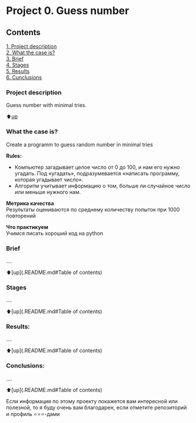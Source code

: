 # Project 0. Guess number

## Contents  
[1. Project description](README.md#Project_description)  
[2. What the case is?](.README.md#Какой-кейс-решаем)  
[3. Brief](.README.md#Краткая-информация-о-данных)  
[4. Stages](.README.md#Этапы-работы-над-проектом)  
[5. Results](.README.md#Результат)    
[6. Cunclusions](.README.md#Выводы) 

### Project description    
Guess number with minimal tries.

:arrow_up:[up](.README.md#Contents) 


### What the case is?    
Create a programm to guess random number in minimal tries

**Rules:**  
- Компьютер загадывает целое число от 0 до 100, и нам его нужно угадать. Под «угадать», подразумевается «написать программу, которая угадывает число».
- Алгоритм учитывает информацию о том, больше ли случайное число или меньше нужного нам.

**Метрика качества**     
Результаты оцениваются по среднему количеству попыток при 1000 повторений

**Что практикуем**     
Учимся писать хороший код на python


### Brief
....
  
:arrow_up:[up](.README.md#Table of contents)


### Stages  
....

:arrow_up:[up](.README.md#Table of contents)


### Results:  
....

:arrow_up:[up](.README.md#Table of contents)


### Conclusions:  
....

:arrow_up:[up](.README.md#Table of contents)


Если информация по этому проекту покажется вам интересной или полезной, то я буду очень вам благодарен, если отметите репозиторий и профиль ⭐️⭐️⭐️-дами